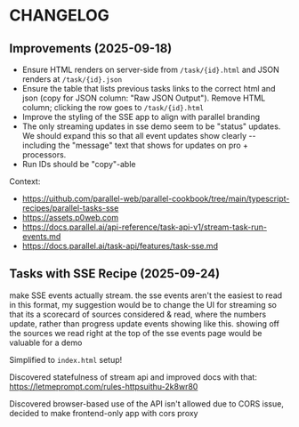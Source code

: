 # CHANGELOG

## Improvements (2025-09-18)

- Ensure HTML renders on server-side from `/task/{id}.html` and JSON renders at `/task/{id}.json`
- Ensure the table that lists previous tasks links to the correct html and json (copy for JSON column: "Raw JSON Output"). Remove HTML column; clicking the row goes to `/task/{id}.html`
- Improve the styling of the SSE app to align with parallel branding
- The only streaming updates in sse demo seem to be "status" updates. We should expand this so that all event updates show clearly -- including the "message" text that shows for updates on pro + processors.
- Run IDs should be "copy"-able

Context:

- https://uithub.com/parallel-web/parallel-cookbook/tree/main/typescript-recipes/parallel-tasks-sse
- https://assets.p0web.com
- https://docs.parallel.ai/api-reference/task-api-v1/stream-task-run-events.md
- https://docs.parallel.ai/task-api/features/task-sse.md

## Tasks with SSE Recipe (2025-09-24)

make SSE events actually stream. the sse events aren't the easiest to read in this format, my suggestion would be to change the UI for streaming so that its a scorecard of sources considered & read, where the numbers update, rather than progress update events showing like this. showing off the sources we read right at the top of the sse events page would be valuable for a demo

Simplified to `index.html` setup!

Discovered statefulness of stream api and improved docs with that: https://letmeprompt.com/rules-httpsuithu-2k8wr80

Discovered browser-based use of the API isn't allowed due to CORS issue, decided to make frontend-only app with cors proxy
